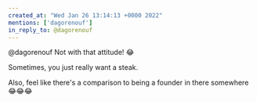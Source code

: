 ```yaml
---
created_at: "Wed Jan 26 13:14:13 +0000 2022"
mentions: ['dagorenouf']
in_reply_to: @dagorenouf
---
```


@dagorenouf Not with that attitude! 😂

Sometimes, you just really want a steak. 

Also, feel like there's a comparison to being a founder in there somewhere 😂😂😂